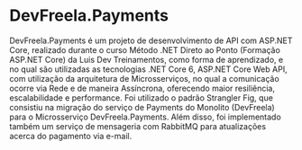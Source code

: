 # DevFreela.Payments
DevFreela.Payments é um projeto de desenvolvimento de API com ASP.NET Core, realizado durante o curso Método .NET Direto ao Ponto (Formação ASP.NET Core) da Luis Dev Treinamentos, como forma de aprendizado, e no qual são utilizadas as tecnologias .NET Core 6, ASP.NET Core Web API, com utilização da arquitetura de Microsserviços, no qual a comunicação ocorre via Rede e de maneira Assíncrona, oferecendo maior resiliência, escalabilidade e performance.
Foi utilizado o padrão Strangler Fig, que consistiu na migração do serviço de Payments do Monolito (DevFreela) para o Microsserviço DevFreela.Payments.
Além disso, foi implementado também um serviço de mensageria com RabbitMQ para atualizações acerca do pagamento via e-mail.
